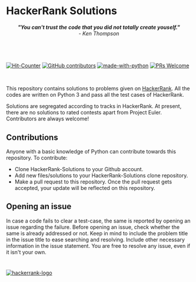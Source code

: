 # HackerRank Solutions


 <p align = "center"><i> <strong>"You can't trust the code that you did not totally create youself." </strong><br>   - Ken Thompson </i>
</p>

#
<br>

[![Hit-Counter](http://hits.dwyl.io/aviral36/HackerRank-Solutions.svg)](http://hits.dwyl.io/aviral36/HackerRank-Solutions) 
[![GitHub contributors](https://img.shields.io/github/contributors/Naereen/StrapDown.js.svg)](https://gitHub.com/aviral36/HackerRank-Solutions/)  [![made-with-python](https://img.shields.io/badge/Made%20with-Python-1f425f.svg)](https://www.python.org/)
[![PRs Welcome](https://img.shields.io/badge/PRs-welcome-brightgreen.svg?style=flat-square)](http://makeapullrequest.com)

<br>

This repository contains solutions to problems given on [HackerRank](https://www.hackerrank.com).
All the codes are written on Python 3 and pass all the test cases of HackerRank. 

Solutions are segregated according to tracks in HackerRank. At present, there are no solutions to rated contests apart from Project Euler. Contributors are always welcome!


## Contributions

Anyone with a basic knowledge of Python can contribute towards this repository. To contribute:
- Clone HackerRank-Solutions to your Github account.
- Add new files/solutions to your HackerRank-Solutions clone repository.
- Make a pull request to this repository.
Once the pull request gets accepted, your update will be reflected on this repository.

## Opening an issue

In case a code fails to clear a test-case, the same is reported by opening an issue regarding the failure. Before opening an issue, check whether the same is already addressed or not. 
Keep in mind to include the problem title in the issue title to ease searching and resolving. Include other necessary information in the issue statement.
You are free to resolve any issue, even if it isn't your own.
<br>

#

[![hackerrank-logo](https://github.com/aviral36/HackerRank-Solutions/blob/master/Hackerrank_Logo.png "Visit HackerRank")](https://www.hackerrank.com)
